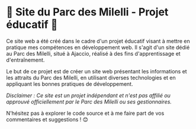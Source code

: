 # 🌿 Site du Parc des Milelli - Projet éducatif 🌳
Ce site web a été créé dans le cadre d'un projet éducatif visant à mettre en pratique mes compétences en développement web. Il s'agit d'un site dédié au Parc des Milelli, situé à Ajaccio, réalisé à des fins d'apprentissage et d'entraînement.

Le but de ce projet est de créer un site web présentant les informations et les attraits du Parc des Milelli, en utilisant diverses technologies et en appliquant les bonnes pratiques de développement.

*Disclaimer : Ce site est un projet indépendant et n'est pas affilié ou approuvé officiellement par le Parc des Milelli ou ses gestionnaires.*

N'hésitez pas à explorer le code source et à me faire part de vos commentaires et suggestions ! 😊